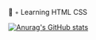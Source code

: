 🧠 ◦ Learning
HTML
CSS


[![Anurag's GitHub stats](https://github-readme-stats.vercel.app/api?embellishment=anuraghazra)](https://github.com/anuraghazra/github-readme-stats)
